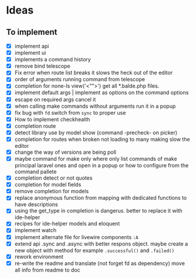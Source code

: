 # Ideas

## To implement
- [X] implement api
- [X] implement ui
- [X] implements a command history
- [X] remove bind telescope
- [X] Fix error when route list breaks it slows the heck out of the editor
- [X] order of arguments running command from telescope
- [X] completion for none-ls view('<"">') get all *.balde.php files.
- [X] implement default args | implement as options on the command options
- [X] escape on required args cancel it
- [X] when calling make commands without arguments run it in a popup
- [X] fix bug with `fd` switch from `sync` to proper use
- [X] How to implement checkhealth
- [X] completion route
- [X] detect library use by model show (command -precheck- on picker)
- [X] completion for routes when broken not loading to many making slow the editor
- [X] change the way of versions are being poll
- [X] maybe command for make only where only list commands of make principal laravel ones and open in a popup or how to configure from the command pallete
- [X] completion detect or not quotes
- [X] completion for model fields
- [X] remove completion for models
- [X] replace anonymous function from mapping with dedicated functions to have descriptions
- [X] using the get_type in completion is dangerus. better to replace it with ide-helper
- [X] recipes for ide-helper models and eloquent
- [X] implement watch
- [X] implement alternate file for livewire components `:A`
- [X] extend api .sync and .async with better respons object. maybe create a new object with method for example `.successful()` and `.failed()`
- [X] rework environment
- [X] re-write the readme and translate (not forget fd as dependency) move all info from readme to doc
